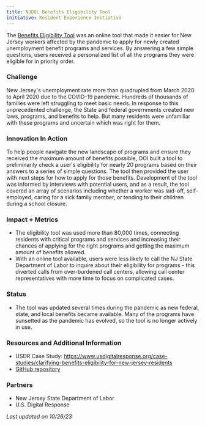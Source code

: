 ```yaml
---
title: NJDOL Benefits Eligibility Tool
initiative: Resident Experience Initiative
---
```


The [Benefits Eligibility Tool](https://getstarted.nj.gov/labor/) was an online tool that made it easier for New Jersey workers affected by the pandemic to apply for newly created unemployment benefit programs and services. By answering a few simple questions, users received a personalized list of all the programs they were eligible for in priority order.

### Challenge

New Jersey's unemployment rate more than quadrupled from March 2020 to April 2020 due to the COVID-19 pandemic. Hundreds of thousands of families were left struggling to meet basic needs. In response to this unprecedented challenge, the State and federal governments created new laws, programs, and benefits to help. But many residents were unfamiliar with these programs and uncertain which was right for them.

### Innovation In Action

To help people navigate the new landscape of programs and ensure they received the maximum amount of benefits possible, OOI built a tool to preliminarily check a user's eligibility for nearly 20 programs based on their answers to a series of simple questions. The tool then provided the user with next steps for how to apply for those benefits. Development of the tool was informed by interviews with potential users, and as a result, the tool covered an array of scenarios including whether a worker was laid-off, self-employed, caring for a sick family member, or tending to their children during a school closure.

### Impact + Metrics

-   The eligibility tool was used more than 80,000 times, connecting residents with critical programs and services and increasing their chances of applying for the right programs and getting the maximum amount of benefits allowed.
-   With an online tool available, users were less likely to call the NJ State Department of Labor to inquire about their eligibility for programs - this diverted calls from over-burdened call centers, allowing call center representatives with more time to focus on complicated cases.

### Status

-   The tool was updated several times during the pandemic as new federal, state, and local benefits became available. Many of the programs have sunsetted as the pandemic has evolved, so the tool is no longer actively in use.

### Resources and Additional Information

-   USDR Case Study: <https://www.usdigitalresponse.org/case-studies/clarifying-benefits-eligibility-for-new-jersey-residents>
-   [GitHub repository](https://github.com/newjersey/dol-eligibility-tool)

### Partners

-   New Jersey State Department of Labor
-   U.S. Digital Response

*Last updated on 10/26/23*